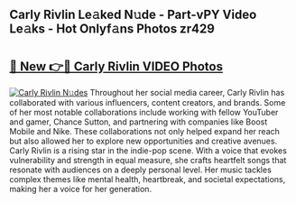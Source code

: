 ## Carly Rivlin Le𝚊ked N𝚞de - Part-vPY Video Le𝚊ks - Hot Onlyf𝚊ns Photos zr429

# <h2><a href="http://ac47425.deff.icu/?id=Carly+Rivlin">🔗 New 👉🔴 Carly Rivlin VIDEO Photos</a></h2>

[![Carly Rivlin N𝚞des](https://i.imgur.com/rIISA9y.gif)](http://ac47425.deff.icu/?id=Carly+Rivlin)
Throughout her social media career, Carly Rivlin has collaborated with various influencers, content creators, and brands. Some of her most notable collaborations include working with fellow YouTuber and gamer, Chance Sutton, and partnering with companies like Boost Mobile and Nike. These collaborations not only helped expand her reach but also allowed her to explore new opportunities and creative avenues. Carly Rivlin is a rising star in the indie-pop scene. With a voice that evokes vulnerability and strength in equal measure, she crafts heartfelt songs that resonate with audiences on a deeply personal level. Her music tackles complex themes like mental health, heartbreak, and societal expectations, making her a voice for her generation.

